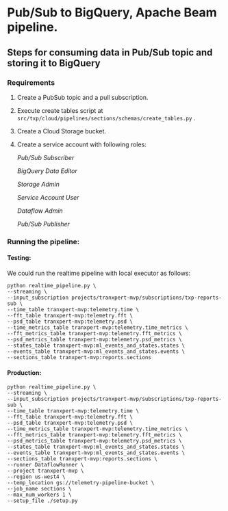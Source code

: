 # Pub/Sub to BigQuery, Apache Beam pipeline.

## Steps for consuming data in Pub/Sub topic and storing it to BigQuery

### Requirements
1. Create a PubSub topic and a pull subscription.
2. Execute create tables script at ```src/txp/cloud/pipelines/sections/schemas/create_tables.py``` .
3. Create a Cloud Storage bucket.
4. Create a service account with following roles:

    *Pub/Sub Subscriber* 

    *BigQuery Data Editor*

    *Storage Admin*

    *Service Account User*

    *Dataflow Admin*

    *Pub/Sub Publisher*

### Running the pipeline:

#### Testing:

We could run the realtime pipeline with local executor as follows:

```commandline
python realtime_pipeline.py \
--streaming \
--input_subscription projects/tranxpert-mvp/subscriptions/txp-reports-sub \
--time_table tranxpert-mvp:telemetry.time \
--fft_table tranxpert-mvp:telemetry.fft \
--psd_table tranxpert-mvp:telemetry.psd \
--time_metrics_table tranxpert-mvp:telemetry.time_metrics \
--fft_metrics_table tranxpert-mvp:telemetry.fft_metrics \
--psd_metrics_table tranxpert-mvp:telemetry.psd_metrics \
--states_table tranxpert-mvp:ml_events_and_states.states \
--events_table tranxpert-mvp:ml_events_and_states.events \
--sections_table tranxpert-mvp:reports.sections 
```

#### Production:

```commandline
python realtime_pipeline.py \
--streaming \
--input_subscription projects/tranxpert-mvp/subscriptions/txp-reports-sub \
--time_table tranxpert-mvp:telemetry.time \
--fft_table tranxpert-mvp:telemetry.fft \
--psd_table tranxpert-mvp:telemetry.psd \
--time_metrics_table tranxpert-mvp:telemetry.time_metrics \
--fft_metrics_table tranxpert-mvp:telemetry.fft_metrics \
--psd_metrics_table tranxpert-mvp:telemetry.psd_metrics \
--states_table tranxpert-mvp:ml_events_and_states.states \
--events_table tranxpert-mvp:ml_events_and_states.events \
--sections_table tranxpert-mvp:reports.sections \
--runner DataflowRunner \
--project tranxpert-mvp \
--region us-west4 \
--temp_location gs://telemetry-pipeline-bucket \
--job_name sections \
--max_num_workers 1 \
--setup_file ./setup.py 
```
